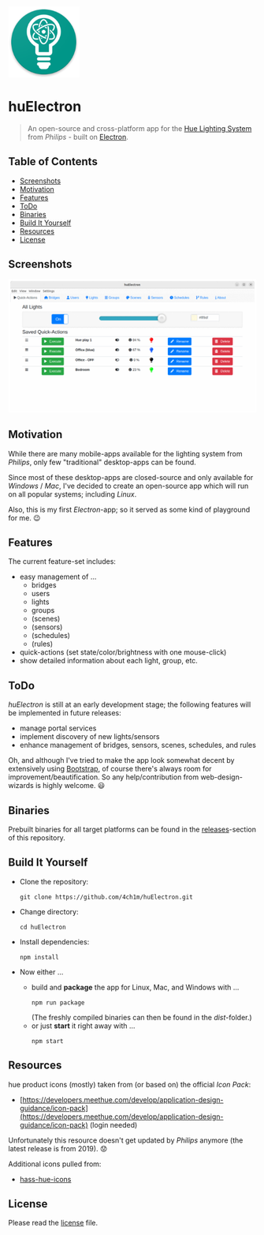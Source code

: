 ![huElectron](https://raw.githubusercontent.com/4ch1m/huElectron/master/huelectron.png)

# huElectron

> An open-source and cross-platform app for the [Hue Lighting System](https://www2.meethue.com) from _Philips_ - built on [Electron](https://electronjs.org).

## Table of Contents

* [Screenshots](#screenshots)
* [Motivation](#motivation)
* [Features](#features)
* [ToDo](#todo)
* [Binaries](#binaries)
* [Build It Yourself](#build-it-yourself)
* [Resources](#resources)
* [License](#license)

## Screenshots

![screenshots](screenshots/screenshots.gif)

## Motivation

While there are many mobile-apps available for the lighting system from _Philips_, only few "traditional" desktop-apps can be found.

Since most of these desktop-apps are closed-source and only available for _Windows_ / _Mac_, I've decided to create an open-source app which will run on all popular systems; including _Linux_.

Also, this is my first _Electron_-app; so it served as some kind of playground for me. :wink:

## Features

The current feature-set includes:

* easy management of ...
  * bridges
  * users
  * lights
  * groups
  * (scenes)
  * (sensors)
  * (schedules)
  * (rules)
* quick-actions (set state/color/brightness with one mouse-click) 
* show detailed information about each light, group, etc.

## ToDo

_huElectron_ is still at an early development stage; the following features will be implemented in future releases:

* manage portal services
* implement discovery of new lights/sensors
* enhance management of bridges, sensors, scenes, schedules, and rules

Oh, and although I've tried to make the app look somewhat decent by extensively using [Bootstrap](https://getbootstrap.com), of course there's always room for improvement/beautification.
So any help/contribution from web-design-wizards is highly welcome. :smiley:

## Binaries

Prebuilt binaries for all target platforms can be found in the [releases](https://github.com/4ch1m/huElectron/releases)-section of this repository.

## Build It Yourself

* Clone the repository:
  ```
  git clone https://github.com/4ch1m/huElectron.git
  ```

* Change directory:
  ```
  cd huElectron
  ```

* Install dependencies:
  ```
  npm install
  ```

* Now either ...
  * build and **package** the app for Linux, Mac, and Windows with ...
      ```
      npm run package
      ```
    (The freshly compiled binaries can then be found in the _dist_-folder.)
  * or just **start** it right away with ...
      ```
      npm start
      ```

## Resources

hue product icons (mostly) taken from (or based on) the official _Icon Pack_:  
* [https://developers.meethue.com/develop/application-design-guidance/icon-pack](https://developers.meethue.com/develop/application-design-guidance/icon-pack) (login needed)

Unfortunately this resource doesn't get updated by _Philips_ anymore (the latest release is from 2019). :worried:

Additional icons pulled from:
* [hass-hue-icons](https://github.com/arallsopp/hass-hue-icons)

## License

Please read the [license](license) file.
